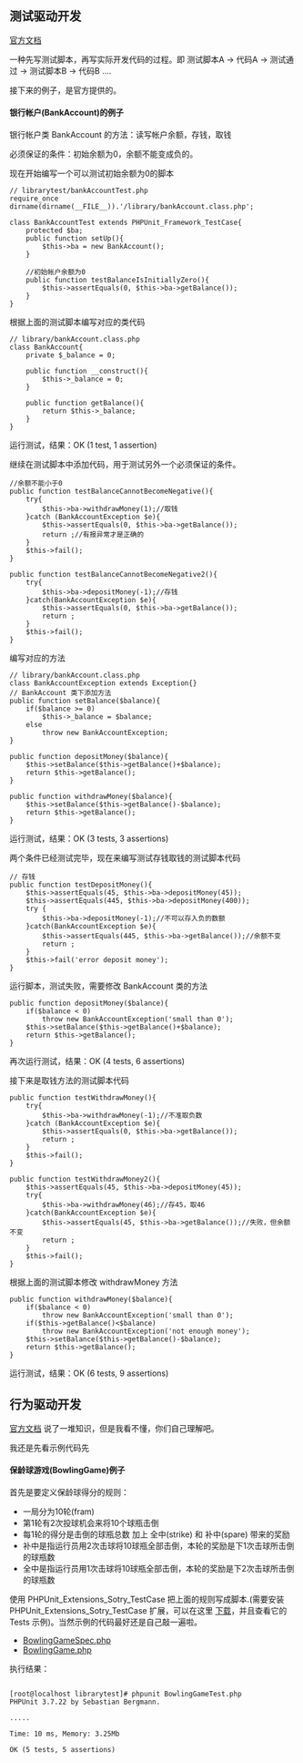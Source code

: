 ## 测试驱动开发

[官方文档](https://phpunit.de/manual/3.7/zh_cn/test-driven-development.html)

一种先写测试脚本，再写实际开发代码的过程。即 测试脚本A -> 代码A -> 测试通过 -> 测试脚本B -> 代码B ....

接下来的例子，是官方提供的。

#### 银行帐户(BankAccount)的例子

银行帐户类 BankAccount 的方法：读写帐户余额，存钱，取钱

必须保证的条件：初始余额为0，余额不能变成负的。

现在开始编写一个可以测试初始余额为0的脚本

```
// librarytest/bankAccountTest.php
require_once dirname(dirname(__FILE__)).'/library/bankAccount.class.php';

class BankAccountTest extends PHPUnit_Framework_TestCase{
	protected $ba;
	public function setUp(){
		$this->ba = new BankAccount();
	}
	
	//初始帐户余额为0
	public function testBalanceIsInitiallyZero(){
		$this->assertEquals(0, $this->ba->getBalance());
	}
}
```

根据上面的测试脚本编写对应的类代码
```
// library/bankAccount.class.php
class BankAccount{
	private $_balance = 0;
	
	public function __construct(){
		$this->_balance = 0;
	}
	
	public function getBalance(){
		return $this->_balance;
	}
}
```

运行测试，结果：OK (1 test, 1 assertion)

继续在测试脚本中添加代码，用于测试另外一个必须保证的条件。
```
//余额不能小于0
public function testBalanceCannotBecomeNegative(){
	try{
		$this->ba->withdrawMoney(1);//取钱
	}catch (BankAccountException $e){
		$this->assertEquals(0, $this->ba->getBalance());
		return ;//有报异常才是正确的
	}
	$this->fail();
}

public function testBalanceCannotBecomeNegative2(){
	try{
		$this->ba->depositMoney(-1);//存钱
	}catch(BankAccountException $e){
		$this->assertEquals(0, $this->ba->getBalance());
		return ;
	}
	$this->fail();
}
```
编写对应的方法
```
// library/bankAccount.class.php
class BankAccountException extends Exception{}
// BankAccount 类下添加方法
public function setBalance($balance){
	if($balance >= 0)
		$this->_balance = $balance;
	else
		throw new BankAccountException;
}

public function depositMoney($balance){
	$this->setBalance($this->getBalance()+$balance);
	return $this->getBalance();
}

public function withdrawMoney($balance){
	$this->setBalance($this->getBalance()-$balance);
	return $this->getBalance();
}
```

运行测试，结果：OK (3 tests, 3 assertions)

两个条件已经测试完毕，现在来编写测试存钱取钱的测试脚本代码

```
// 存钱
public function testDepositMoney(){
	$this->assertEquals(45, $this->ba->depositMoney(45));
	$this->assertEquals(445, $this->ba->depositMoney(400));
	try {
		$this->ba->depositMoney(-1);//不可以存入负的数额
	}catch(BankAccountException $e){
		$this->assertEquals(445, $this->ba->getBalance());//余额不变
		return ;
	}
	$this->fail('error deposit money');
}
```

运行脚本，测试失败，需要修改 BankAccount 类的方法
```
public function depositMoney($balance){
	if($balance < 0)
		throw new BankAccountException('small than 0');
	$this->setBalance($this->getBalance()+$balance);
	return $this->getBalance();
}
```
再次运行测试，结果：OK (4 tests, 6 assertions)

接下来是取钱方法的测试脚本代码
```
public function testWithdrawMoney(){
	try{
		$this->ba->withdrawMoney(-1);//不准取负数
	}catch (BankAccountException $e){
		$this->assertEquals(0, $this->ba->getBalance());
		return ;
	}
	$this->fail();
}

public function testWithdrawMoney2(){
	$this->assertEquals(45, $this->ba->depositMoney(45));
	try{
		$this->ba->withdrawMoney(46);//存45，取46
	}catch(BankAccountException $e){
		$this->assertEquals(45, $this->ba->getBalance());//失败，但余额不变
		return ;
	}
	$this->fail();
}
```
根据上面的测试脚本修改 withdrawMoney 方法
```
public function withdrawMoney($balance){
	if($balance < 0)
		throw new BankAccountException('small than 0');
	if($this->getBalance()<$balance)
		throw new BankAccountException('not enough money');
	$this->setBalance($this->getBalance()-$balance);
	return $this->getBalance();
}
```
运行测试，结果：OK (6 tests, 9 assertions)

## 行为驱动开发

[官方文档](https://phpunit.de/manual/3.7/zh_cn/behaviour-driven-development.html) 说了一堆知识，但是我看不懂，你们自己理解吧。

我还是先看示例代码先

#### 保龄球游戏(BowlingGame)例子

首先是要定义保龄球得分的规则：
* 一局分为10轮(fram)
* 第1轮有2次投球机会来将10个球瓶击倒
* 每1轮的得分是击倒的球瓶总数 加上 全中(strike) 和 补中(spare) 带来的奖励
* 补中是指运行员用2次击球将10球瓶全部击倒，本轮的奖励是下1次击球所击倒的球瓶数
* 全中是指运行员用1次击球将10球瓶全部击倒，本轮的奖励是下2次击球所击倒的球瓶数

使用 PHPUnit_Extensions_Sotry_TestCase 把上面的规则写成脚本.(需要安装 PHPUnit_Extensions_Sotry_TestCase 扩展，可以在这里 [下载](https://github.com/sebastianbergmann/phpunit-story)，并且查看它的 Tests 示例)。当然示例的代码最好还是自己敲一遍啦。

* [BowlingGameSpec.php](https://github.com/sebastianbergmann/phpunit-story/blob/master/Tests/_files/BowlingGameSpec.php)
* [BowlingGame.php](https://github.com/sebastianbergmann/phpunit-story/blob/master/Tests/_files/BowlingGame.php)

执行结果：
```

[root@localhost librarytest]# phpunit BowlingGameTest.php
PHPUnit 3.7.22 by Sebastian Bergmann.

.....

Time: 10 ms, Memory: 3.25Mb

OK (5 tests, 5 assertions)
```